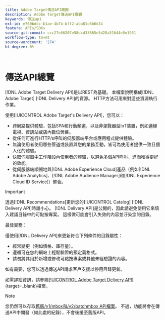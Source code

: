 ```yaml
---
title: Adobe Target傳送API概觀
description: Adobe Target傳送API概觀
keywords: 傳送api
exl-id: e760bddc-b1ae-4b7b-bff2-aba81c6b6d34
feature: APIs/SDKs
source-git-commit: ccc27e66207e58dcd33865e5d28a51644e8e1931
workflow-type: tm+mt
source-wordcount: '274'
ht-degree: 0%

---
```


# 傳送API總覽

[!DNL Adobe Target Delivery API]是以REST為基礎。 本檔案說明構成[!DNL Adobe Target] [!DNL Delivery API]的資源。 HTTP方法可用來對這些資源執行作業。

使用[!UICONTROL Adobe Target's Delivery API]，您可以：

* 跨網路提供體驗，包括SPA和行動頻道，以及非瀏覽器型IoT裝置，例如連線電視、資訊站或店內數位熒幕。
* 從任何可進行HTTP/s呼叫的伺服器端平台或應用程式提供體驗。
* 無論使用者使用哪些管道或裝置與您的業務互動，皆可為使用者提供一致且個人化的體驗。
* 快取伺服器中工作階段內使用者的體驗，以避免多個API呼叫，進而獲得更好的效能。
* 從伺服器端順暢地與[!DNL Adobe Experience Cloud]產品（例如[!DNL Adobe Analytics]、[!DNL Adobe Audience Manager]和[!DNL Experience Cloud ID Service]）整合。

>[!IMPORTANT]
>
>透過[!DNL Recommendations]更新您的[!UICONTROL Catalog] [!DNL Delivery API]時請小心。 [!DNL Delivery API]是公開的，因此請避免使用它來填入建議目錄中的可點按專案。 這樣做可能會引入失效的內容並汙染您的目錄。
>
>最佳實務：
>
>僅使用[!DNL Delivery API]來更新符合下列條件的目錄屬性：
>* 經常變更（例如價格、庫存量）。
>* 遵循可在您的網站上輕鬆驗證的預定義格式。
>* 請勿將其用於新增或修改可點按專案或其他未經驗證的內容。
>
>如有需要，您可以透過傳送API請求客戶支援以停用目錄更新。

如需詳細資訊，請參閱[[!UICONTROL Adobe Target Delivery API]](https://developer.adobe.com/target/implement/delivery-api/){target=_blank}檔案。

>[!NOTE]
>
>您仍然可以存取[舊版/v1/mbox和/v2/batchmbox API檔案](https://developers.adobetarget.com/api/legacy-api/index.html)。 不過，功能將會在傳送API中開發（如此處的紀錄），不會後援至舊版API。
